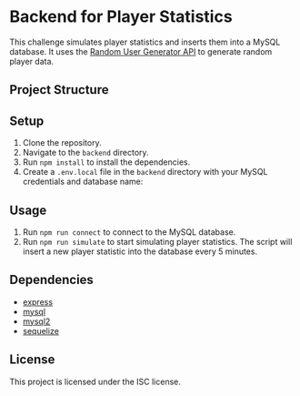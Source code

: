 # Backend for Player Statistics

This challenge simulates player statistics and inserts them into a MySQL database. It uses the [Random User Generator API](https://randomuser.me/api) to generate random player data.

## Project Structure

## Setup

1. Clone the repository.
2. Navigate to the `backend` directory.
3. Run `npm install` to install the dependencies.
4. Create a `.env.local` file in the `backend` directory with your MySQL credentials and database name:

## Usage

1. Run `npm run connect` to connect to the MySQL database.
2. Run `npm run simulate` to start simulating player statistics. The script will insert a new player statistic into the database every 5 minutes.

## Dependencies

- [express](https://expressjs.com/)
- [mysql](https://www.npmjs.com/package/mysql)
- [mysql2](https://www.npmjs.com/package/mysql2)
- [sequelize](https://sequelize.org/)

## License

This project is licensed under the ISC license.
